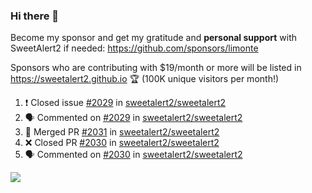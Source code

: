 ### Hi there 👋

Become my sponsor and get my gratitude and **personal support** with SweetAlert2 if needed: https://github.com/sponsors/limonte

Sponsors who are contributing with $19/month or more will be listed in https://sweetalert2.github.io 🏆 (100K unique visitors per month!)

<!--START_SECTION:activity-->
1. ❗️ Closed issue [#2029](https://github.com//sweetalert2/sweetalert2/issues/2029) in [sweetalert2/sweetalert2](https://github.com//sweetalert2/sweetalert2)
2. 🗣 Commented on [#2029](https://github.com//sweetalert2/sweetalert2/issues/2029) in [sweetalert2/sweetalert2](https://github.com//sweetalert2/sweetalert2)
3. 🎉 Merged PR [#2031](https://github.com//sweetalert2/sweetalert2/pull/2031) in [sweetalert2/sweetalert2](https://github.com//sweetalert2/sweetalert2)
4. ❌ Closed PR [#2030](https://github.com//sweetalert2/sweetalert2/pull/2030) in [sweetalert2/sweetalert2](https://github.com//sweetalert2/sweetalert2)
5. 🗣 Commented on [#2030](https://github.com//sweetalert2/sweetalert2/issues/2030) in [sweetalert2/sweetalert2](https://github.com//sweetalert2/sweetalert2)
<!--END_SECTION:activity-->

![](https://github-readme-stats.vercel.app/api?username=limonte&theme=vue&show_icons=true)
